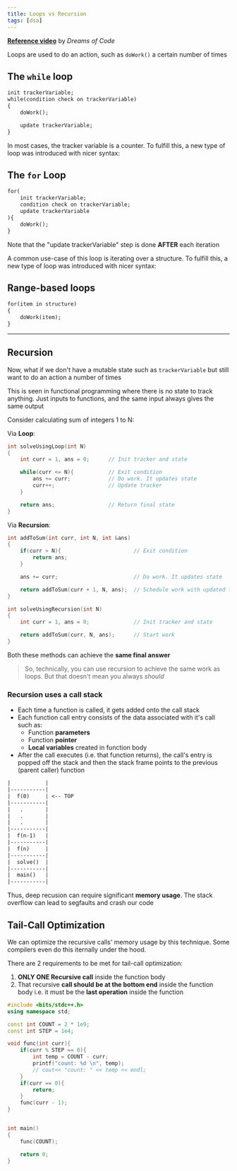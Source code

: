 ```yaml
---
title: Loops vs Recursion
tags: [dsa]
---
```


[**Reference video**](https://youtu.be/sGjAe6y299g?si=5wmAdFYiqgNijWT7) by _Dreams of Code_

Loops are used to do an action, such as `doWork()` a certain number of times

## The `while` loop

```txt
init trackerVariable;
while(condition check on trackerVariable)
{
    doWork();

    update trackerVariable;
}
```

In most cases, the tracker variable is a counter. To fulfill this, a new type of loop was introduced with nicer syntax:

## The `for` Loop

```txt
for(
    init trackerVariable;
    condition check on trackerVariable;
    update trackerVariable
){
    doWork();
}
```

Note that the "update trackerVariable" step is done **AFTER** each iteration

A common use-case of this loop is iterating over a structure. To fulfill this, a new type of loop was introduced with nicer syntax:

## Range-based loops

```txt
for(item in structure)
{
    doWork(item);
}
```

---

## Recursion

Now, what if we don't have a mutable state such as `trackerVariable` but still want to do an action a number of times

This is seen in functional programming where there is no state to track anything. Just inputs to functions, and the same input always gives the same output

Consider calculating sum of integers 1 to N:

Via **Loop**:

```cpp
int solveUsingLoop(int N)
{
    int curr = 1, ans = 0;      // Init tracker and state

    while(curr <= N){           // Exit condition
        ans += curr;            // Do work. It updates state
        curr++;                 // Update tracker
    }

    return ans;                 // Return final state
}
```

Via **Recursion**:

```cpp
int addToSum(int curr, int N, int &ans)
{
    if(curr > N){                       // Exit condition
        return ans;
    }

    ans += curr;                        // Do work. It updates state

    return addToSum(curr + 1, N, ans);  // Schedule work with updated tracker
}

int solveUsingRecursion(int N)
{
    int curr = 1, ans = 0;              // Init tracker and state

    return addToSum(curr, N, ans);      // Start work
}
```

Both these methods can achieve the **same final answer**

> So, technically, you can use recursion to achieve the same work as loops. But that doesn't mean you always _should_

### Recursion uses a call stack

- Each time a function is called, it gets added onto the call stack
- Each function call entry consists of the data associated with it's call such as:
  - Function **parameters**
  - Function **pointer**
  - **Local variables** created in function body
- After the call executes (i.e. that function returns), the call's entry is popped off the stack and then the stack frame points to the previous (parent caller) function

```txt
|           |
|-----------|
|  f(0)     | <-- TOP
|-----------|
|   .       |
|   .       |
|   .       |
|-----------|
|  f(n-1)   |
|-----------|
|  f(n)     |
|-----------|
|  solve()  |
|-----------|
|  main()   |
|-----------|
```

Thus, deep recusion can require significant **memory usage**. The stack overflow can lead to segfaults and crash our code

## Tail-Call Optimization

We can optimize the recursive calls' memory usage by this technique. Some compilers even do this iternally under the hood.

There are 2 requirements to be met for tail-call optimization:

1. **ONLY ONE Recursive call** inside the function body
2. That recursive **call should be at the bottom end** inside the function body i.e. it must be the **last operation** inside the function

```cpp
#include <bits/stdc++.h>
using namespace std;

const int COUNT = 2 * 1e9;
const int STEP = 1e4;

void func(int curr){
    if(curr % STEP == 0){
        int temp = COUNT - curr;
        printf("count: %d \n", temp);
        // cout<< "count: " << temp << endl;
    }
    if(curr == 0){
        return;
    }
    func(curr - 1);
}


int main()
{
    func(COUNT);

    return 0;
}
```
